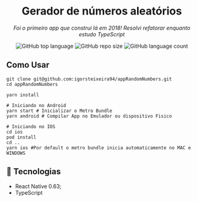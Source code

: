 <p align="center">
<h1 align="center"> Gerador de números aleatórios</h1>
<p align="center"><i>Foi o primeiro app que construi lá em 2018! Resolvi refatorar enquanto estudo TypeScript</i></p>
</p>
<p align="center">
<img alt="GitHub top language" src="https://img.shields.io/github/languages/top/igorsteixeira94/appRandomNumbers?color=%23353e4d">
<img alt="GitHub repo size" src="https://img.shields.io/github/repo-size/igorsteixeira94/appRandomNumbers?color=%23353e4d&logoColor=%23353e4d" />
<img alt="GitHub language count" src="https://img.shields.io/github/languages/count/igorsteixeira94/appRandomNumbers?color=%23353e4d">
</p>

## Como Usar

```shell
git clone git@github.com:igorsteixeira94/appRandomNumbers.git
cd appRandomNumbers

yarn install

# Iniciando no Android
yarn start # Inicializar o Metro Bundle
yarn android # Compilar App no Emulador ou dispositivo Fisico

# Iniciando no IOS
cd ios
pod install
cd ..
yarn ios #Por default o metro bundle inicia automaticamente no MAC e WINDOWS

```


## :rocket: Tecnologias

  * React Native 0.63;
  * TypeScript










